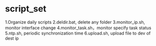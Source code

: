 # script_set
1.Organize daily scripts
2.deldir.bat, delete any folder
3.monitor_ip.sh, monitor interface change
4.monitor_task.sh，monitor specify task status
5.ntp.sh, periodic synchronization time
6.upload.sh, upload file to dev of dest ip
